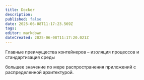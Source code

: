 ```yaml
---
title: Docker
description: 
published: false
date: 2025-06-08T11:17:23.569Z
tags: 
editor: markdown
dateCreated: 2025-06-08T11:17:20.021Z
---
```


 Главные преимущества контейнеров – изоляция процессов и стандартизация среды
 
 большее значение по мере распространения приложений с распределенной архитектурой.